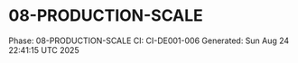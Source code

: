 # 08-PRODUCTION-SCALE
Phase: 08-PRODUCTION-SCALE
CI: CI-DE001-006
Generated: Sun Aug 24 22:41:15 UTC 2025
